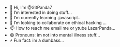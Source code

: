 - 👋 Hi, I’m @GitPanda7
- 👀 I’m interested in doing stuff...
- 🌱 I’m currently learning .javascript..
- 💞️ I’m looking to collaborate on ethical hacking ...
- 📫 How to reach me email me or ytube LazarPanda...
- 😄 Pronouns: im not into mental illness stuff...
- ⚡ Fun fact: im a dumbass...

<!---
GitPanda7/GitPanda7 is a ✨ special ✨ repository because its `README.md` (this file) appears on your GitHub profile.
You can click the Preview link to take a look at your changes.
--->
